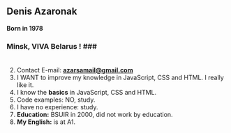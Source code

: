 ## Denis Azaronak
**Born in 1978**
### Minsk, VIVA Belarus ! ###<br/><br/>
2. Contact E-mail: **azarsamail@gmail.com**<br/>
3. I WANT to improve my knowledge in JavaScript, CSS and HTML. I really like it.<br/>
4. I know the **basics** in JavaScript, CSS and HTML.<br/>
5. Code examples: NO, study.<br/>
6. I have no experience: study.<br/>
7. **Education:** BSUIR in 2000, did not work by education.<br/>
8. **My English:** is at A1.
